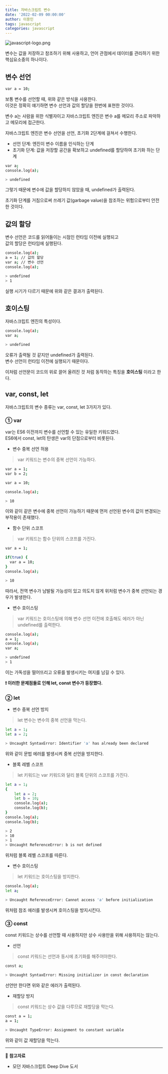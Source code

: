 ```yaml
---
title: 자바스크립트 변수
date: '2022-02-09 00:00:00'
author: 이용민
tags: javascript 
categories: javascript
---
```

![javascript-logo.png](javascript-logo.png)

변수는 값을 저장하고 참조하기 위해 사용하고, 언어 관점에서 데이터를 관리하기 위한 핵심요소중의 하나이다.

## 변수 선언
```bash
var a = 10;
```
보통 변수를 선언할 때, 위와 같은 방식을 사용한다.   
이것은 정확히 얘기하면 변수 선언과 값의 할당을 한번에 표현한 것이다.

변수 a는 사람을 위한 식별자이고 자바스크립트 엔진은 변수 a를 메모리 주소로 파악하고 메모리에 접근한다.

자바스크립트 엔진은 변수 선언을 선언, 초기화 2단계에 걸쳐서 수행한다.

* 선언 단계: 엔진이 변수 이름을 인식하는 단계
* 초기화 단계: 값을 저장할 공간을 확보하고 undefined를 할당하여 초기화 하는 단계

```bash
var a;
console.log(a);

> undefined
```
그렇기 때문에 변수에 값을 할당하지 않았을 때, undefined가 출력된다.

초기화 단계를 거침으로써 쓰레기 값(garbage value)을 참조하는 위험으로부터 안전한 것이다.

## 값의 할당
변수 선언은 코드를 읽어들이는 시점인 런타임 이전에 실행되고   
값의 할당은 런타임에 실행된다.   
``` bash
console.log(a);
a = 1; // 값의 할당
var a; // 변수 선언
console.log(a);

> undefined
> 1
```
실행 시기가 다르기 때문에 위와 같은 결과가 출력된다.

## 호이스팅
자바스크립트 엔진의 특성이다.   
```bash
console.log(a);
var a;

> undefined
```
오류가 출력될 것 같지만 undefined가 출력된다.   
변수 선언이 런타임 이전에 실행되기 때문이다.

이처럼 선언문이 코드의 위로 끌어 올려진 것 처럼 동작하는 특징을 **호이스팅** 이라고 한다.

## var, const, let
자바스크립트의 변수 종류는 var, const, let 3가지가 있다.   

### ① var
var는 ES6 이전까지 변수를 선언할 수 있는 유일한 키워드였다.   
ES6에서 const, let의 탄생은 var의 단점으로부터 비롯된다.   
* 변수 중복 선언 허용   
> var 키워드는 변수의 중복 선언이 가능하다.
```bash
var a = 1;
var b = 2;

var a = 10;

console.log(a);

> 10
```
이와 같이 같은 변수에 중복 선언이 가능하기 때문에 먼저 선언된 변수의 값이 변경되는 부작용이 존재했다.  

* 함수 단위 스코프  
> var 키워드는 함수 단위의 스코프를 가진다. 
```bash
var a = 1;

if(true) {
  var a = 10;
}
console.log(a);

> 10
```
따라서, 전역 변수가 남발될 가능성이 있고 의도치 않게 위처럼 변수가 중복 선언되는 경우가 발생한다.

 * 변수 호이스팅  
> var 키워드는 호이스팅에 의해 변수 선언 이전에 호출해도 에러가 아닌 undefined를 출력한다.
```bash
console.log(a);
a = 1;
console.log(a);
var a;

> undefined
> 1
```
이는 가독성을 떨어뜨리고 오류를 발생시키는 여지를 남길 수 있다.

**❗️ 이러한 문제점들로 인해 let, const 변수가 등장했다.**   
### ② let   
* 변수 중복 선언 방지
> let 변수는 변수의 중복 선언을 막는다.
```bash
let a = 1;
let a = 2;

> Uncaught SyntaxError: Identifier 'a' has already been declared
```
위와 같이 문법 에러를 발생시켜 중복 선언을 방지한다.

* 블록 레벨 스코프
> let 키워드는 var 키워드와 달리 블록 단위의 스코프를 가진다.
```bash
let a = 1;
{
    let a = 2;
    let b = 10;
    console.log(a);
    console.log(b);
}
console.log(a);
console.log(b);

> 2
> 10
> 1
> Uncaught ReferenceError: b is not defined
```
위처럼 블록 레벨 스코프를 따른다.

* 변수 호이스팅
> let 키워드는 호이스팅을 방지한다.
```bash
console.log(a);
let a;

> Uncaught ReferenceError: Cannot access 'a' before initialization
```
위처럼 참조 에러를 발생시켜 호이스팅을 방지시킨다.

### ③ const
const 키워드는 상수를 선언할 때 사용하지만 상수 사용만을 위해 사용하지는 않는다.   

* 선언
> const 키워드는 선언과 동시에 초기화를 해주어야한다.
```bash
const a;

> Uncaught SyntaxError: Missing initializer in const declaration
```
선언만 한다면 위와 같은 에러가 출력된다.

* 재할당 방지
> const 키워드는 상수 값을 다루므로 재할당을 막는다.
```bash
const a = 1;
a = 1;

> Uncaught TypeError: Assignment to constant variable
```
위와 같이 값 재할당을 막는다.

---

📂 **참고자료**
* 모던 자바스크립트 Deep Dive 도서